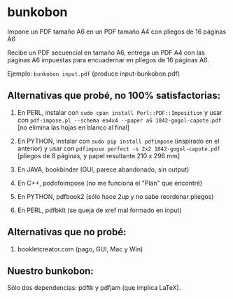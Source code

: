 # bunkobon
Impone un PDF tamaño A6 en un PDF tamaño A4 con pliegos de 16 páginas A6

Recibe un PDF secuencial en tamaño A6, entrega un PDF A4 con
las páginas A6 impuestas para encuadernar en pliegos de 16
páginas A6.

Ejemplo: ```bunkobon input.pdf``` (produce input-bunkobon.pdf)

## Alternativas que probé, no 100% satisfactorias:

1. En PERL, instalar con ```sudo cpan install Perl::PDF::Imposition```
   y usar con ```pdf-impose.pl --schema ea4x4 --paper a6 1842-gogol-capote.pdf```
   [no elimina las hojas en blanco al final]

2. En PYTHON, instalar con ```sudo pip install pdfimpose``` (inspirado en el anterior)
   y usar con ```pdfimpose perfect -s 2x2 1842-gogol-capote.pdf```
   [pliegos de 8 páginas, y papel resultante 210 x 296 mm]

3. En JAVA, bookbinder (GUI, parece abandonado, sin output)

4. En C++, podofoimpose (no me funciona el "Plan" que encontré)

5. En PYTHON, pdfbook2 (sólo hace 2up y no sabe reordenar pliegos)

6. En PERL, pdfbklt (se queja de xref mal formado en input)

## Alternativas que no probé:

1. bookletcreator.com (pago, GUI, Mac y Win)

## Nuestro bunkobon:

Sólo dos dependencias: pdftk y pdfjam (que implica LaTeX).
